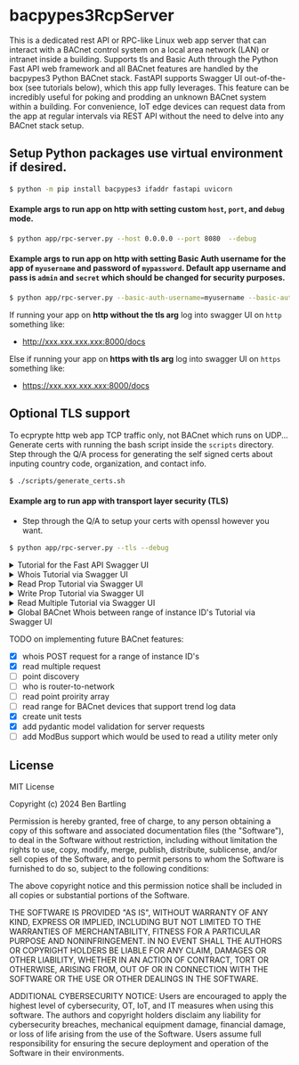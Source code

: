 # bacpypes3RcpServer


This is a dedicated rest API or RPC-like Linux web app server that can interact with a BACnet control system on a local area network (LAN) or intranet inside a building. Supports tls and Basic Auth through the Python Fast API web framework and all BACnet features are handled by the bacpypes3 Python BACnet stack. FastAPI supports Swagger UI out-of-the-box (see tutorials below), which this app fully leverages. This feature can be incredibly useful for poking and prodding an unknown BACnet system within a building. For convenience, IoT edge devices can request data from the app at regular intervals via REST API without the need to delve into any BACnet stack setup.

## Setup Python packages use virtual environment if desired.
```bash
$ python -m pip install bacpypes3 ifaddr fastapi uvicorn

```

#### Example args to run app on http with setting custom `host`, `port`, and `debug` mode.
```bash
$ python app/rpc-server.py --host 0.0.0.0 --port 8080  --debug
```

#### Example args to run app on http with setting Basic Auth username for the app of `myusername` and password of `mypassword`. Default app username and pass is `admin` and `secret` which should be changed for security purposes.

```bash
$ python app/rpc-server.py --basic-auth-username=myusername --basic-auth-password=mypassword
```

If running your app on **http without the tls arg** log into swagger UI on `http` something like:
* http://xxx.xxx.xxx.xxx:8000/docs

Else if running your app on **https with tls arg** log into swagger UI on `https` something like:
* https://xxx.xxx.xxx.xxx:8000/docs

## Optional TLS support
To ecprypte http web app TCP traffic only, not BACnet which runs on UDP... Generate certs with running the bash script inside the `scripts` directory. Step through the Q/A process for generating the self signed certs about inputing country code, organization, and contact info.

```bash
$ ./scripts/generate_certs.sh
```

#### Example arg to run app with transport layer security (TLS)
* Step through the Q/A to setup your certs with openssl however you want.
```bash
$ python app/rpc-server.py --tls --debug
```


<details>
  <summary>Tutorial for the Fast API Swagger UI</summary>

If you are using credentials on your app with args like `--basic-auth-username=myusername --basic-auth-password=mypassword` on the command line to start the app, proceed to then enter your credentials in green `Authorize` button in the Swagger UI upper right corner else skip this step.

When the app starts successfully dial into the built in Swagger UI feature of Fast API which can be used to test various BACnet commands.

![Alt text](/images/swagger_home.JPG)

</details>

<details>
  <summary>Whois Tutorial via Swagger UI</summary>

Test if the BACnet device responds to a `whois` for the devices BACnet instance ID.
![Alt text](/images/who_is.JPG)

If successful should return:
```bash
[
  {
    "i-am-device-identifier": "device,201201",
    "max-apdu-length-accepted": 286,
    "segmentation-supported": "no-segmentation",
    "vendor-id": 11
  }
]
```

</details>

<details>
  <summary>Read Prop Tutorial via Swagger UI</summary>

Read request to device `201201 analog-value 301 present-value` which is a temperature sensor.

![Alt text](/images/read_prop_pv1.JPG)

If successful should return:
```bash
{
  "success": true,
  "message": "BACnet read request successfully invoked",
  "data": {
    "device_instance": 201201,
    "object_identifier": "analog-input,2",
    "property_identifier": "present-value",
    "read_result": 69.42999267578125
  }
}

```

Read property of a different property_identifier which can be unique to the BACnet device. See bacpypes3 repo basetypes.py for more info:
https://github.com/JoelBender/BACpypes3/blob/main/bacpypes3/basetypes.py

![Alt text](/images/read_prop.JPG)

If successful should return:
```bash
{
  "success": true,
  "message": "BACnet read request successfully invoked",
  "data": {
    "device_instance": 201201,
    "object_identifier": "analog-input,2",
    "property_identifier": "out-of-service",
    "read_result": false
  }
}

```
</details>

<details>
  <summary>Write Prop Tutorial via Swagger UI</summary>

Write request to device `201201 analog-value 301 present-value` for a value of `10` on BACnet priority `10`.
![Alt text](/images/write_req1.JPG)

If successful should return:
```bash
{
  "success": true,
  "message": "BACnet write request successfully invoked",
  "data": {
    "device_instance": 201201,
    "object_identifier": "analog-value,301",
    "property_identifier": "present-value",
    "written_value": 10,
    "priority": 10
  }
}
```

Release an override by passing in the value of `null`. 

![Alt text](/images/write_req2.JPG)

If successful should return:
```bash
{
  "success": true,
  "message": "BACnet write request successfully invoked",
  "data": {
    "device_instance": 201201,
    "object_identifier": "analog-value,301",
    "property_identifier": "present-value",
    "written_value": "null",
    "priority": 10
  }
}
```

</details>

<details>
  <summary>Read Multiple Tutorial via Swagger UI</summary>

A BACnet Read Multiple to device `201201` on a post request would look like this.
![Alt text](/images/rpm.JPG)

With json data in the body with multiple `object_identifier` and `property_identifier`:
```
{
  "device_instance": 201201,
  "requests": [
    {
      "object_identifier": "analog-input,2",
      "property_identifier": "present-value"
    },
    {
      "object_identifier": "analog-input,2",
      "property_identifier": "units"
    },
    {
      "object_identifier": "analog-input,2",
      "property_identifier": "description"
    },
    {
      "object_identifier": "analog-value,301",
      "property_identifier": "present-value"
    },
    {
      "object_identifier": "analog-input,301",
      "property_identifier": "units"
    },
    {
      "object_identifier": "analog-value,301",
      "property_identifier": "description"
    }
  ]
}
```

If successful should return this below. Note that is a property isnt defined inside your BACnet device it will
come back as `error` but if the property does exist it will return a `value`.
```bash
{
  "success": true,
  "message": "BACnet rpm successfully invoked",
  "data": {
    "device_instance": 201201,
    "requests": [
      {
        "object_identifier": "analog-input,2",
        "property_identifier": "present-value",
        "value": "67.7199935913086"
      },
      {
        "object_identifier": "analog-input,2",
        "property_identifier": "units",
        "value": "degrees-fahrenheit"
      },
      {
        "object_identifier": "analog-input,2",
        "property_identifier": "description",
        "error": "property, unknown-property"
      },
      {
        "object_identifier": "analog-value,301",
        "property_identifier": "present-value",
        "value": "nan"
      },
      {
        "object_identifier": "analog-input,301",
        "property_identifier": "units",
        "error": "object, unknown-object"
      },
      {
        "object_identifier": "analog-value,301",
        "property_identifier": "description",
        "error": "property, unknown-property"
      }
    ]
  }
}
```
</details>

<details>
  <summary>Global BACnet Whois between range of instance ID's Tutorial via Swagger UI</summary>

A global BACnet `Whois` between range of instance ID's.
![Alt text](/images/who_is_range.JPG)

With json data in the body:
```
{
  "start_instance": 1,
  "end_instance": 300000
}
```


If successful, the response will include known devices, such as the two on my test bench. Please note that this command is intended only for setup purposes of IoT or Building Automation Systems (BAS). It should not be used at short intervals, as it can cause significant disruptions on BACnet systems and potentially cause some devices to go offline. Use this command with caution. If it must be used regularly for security or device health checks, it should not be executed more frequently than once per hour. In BAS contracting, this command is primarily used during the setup phase to gather device configurations for a building automation system.
```bash
[
  {
    "i-am-device-identifier": "device,201201",
    "max-apdu-length-accepted": 286,
    "segmentation-supported": "no-segmentation",
    "vendor-id": 11
  },
  {
    "i-am-device-identifier": "device,201202",
    "max-apdu-length-accepted": 286,
    "segmentation-supported": "no-segmentation",
    "vendor-id": 11
  }
]
```

</details>


TODO on implementing future BACnet features:
 - [x] whois POST request for a range of instance ID's
 - [x] read multiple request
 - [ ] point discovery
 - [ ] who is router-to-network
 - [ ] read point proirity array
 - [ ] read range for BACnet devices that support trend log data
 - [x] create unit tests
 - [x] add pydantic model validation for server requests
 - [ ] add ModBus support which would be used to read a utility meter only
 
## License
MIT License

Copyright (c) 2024 Ben Bartling

Permission is hereby granted, free of charge, to any person obtaining a copy of this software and associated documentation files (the "Software"), to deal in the Software without restriction, including without limitation the rights to use, copy, modify, merge, publish, distribute, sublicense, and/or sell copies of the Software, and to permit persons to whom the Software is furnished to do so, subject to the following conditions:

The above copyright notice and this permission notice shall be included in all copies or substantial portions of the Software.

THE SOFTWARE IS PROVIDED "AS IS", WITHOUT WARRANTY OF ANY KIND, EXPRESS OR IMPLIED, INCLUDING BUT NOT LIMITED TO THE WARRANTIES OF MERCHANTABILITY, FITNESS FOR A PARTICULAR PURPOSE AND NONINFRINGEMENT. IN NO EVENT SHALL THE AUTHORS OR COPYRIGHT HOLDERS BE LIABLE FOR ANY CLAIM, DAMAGES OR OTHER LIABILITY, WHETHER IN AN ACTION OF CONTRACT, TORT OR OTHERWISE, ARISING FROM, OUT OF OR IN CONNECTION WITH THE SOFTWARE OR THE USE OR OTHER DEALINGS IN THE SOFTWARE.

ADDITIONAL CYBERSECURITY NOTICE: Users are encouraged to apply the highest level of cybersecurity, OT, IoT, and IT measures when using this software. The authors and copyright holders disclaim any liability for cybersecurity breaches, mechanical equipment damage, financial damage, or loss of life arising from the use of the Software. Users assume full responsibility for ensuring the secure deployment and operation of the Software in their environments.
